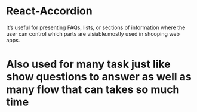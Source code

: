 # React-Accordion
It’s useful for presenting FAQs, lists, or sections of information where the user can control which parts are visiable.mostly used in shooping web apps.
# Also used for many task just like show questions to answer as well as many flow that can takes so much time 

